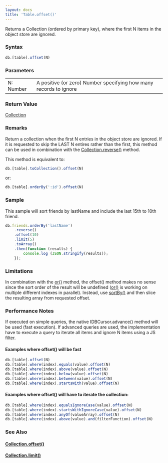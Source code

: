 ```yaml
---
layout: docs
title: 'Table.offset()'
---
```


Returns a Collection (ordered by primary key), where the first N items in the object store are ignored.

### Syntax

```javascript
db.[table].offset(N)
```

### Parameters

<table>
<tr><td>N: Number</td><td>A positive (or zero) Number specifying how many records to ignore</td></tr>
</table>

### Return Value

[Collection](/docs/Collection/Collection)

### Remarks

Return a collection when the first N entries in the object store are ignored. If it is requested to skip the LAST N entires rather than the first, this method can be used in combination with the [Collection.reverse()](/docs/Collection/Collection.reverse()) method.

This method is equivalent to:

```javascript
db.[table].toCollection().offset(N)
```

or:

```javascript
db.[table].orderBy(':id').offset(N)
```

### Sample

This sample will sort friends by lastName and include the last 15th to 10th friend.

```javascript
db.friends.orderBy('lastName')
    .reverse()
    .offset(10)
    .limit(5)
    .toArray()
    .then(function (results) {
        console.log (JSON.stringify(results));
    });
```

### Limitations

In combination with the [or()](/docs/Collection/Collection.or()) method, the offset() method makes no sense since the sort order of the result will be undefined ([or()](/docs/Collection/Collection.or()) is working on multiple different indexes in parallel). Instead, use [sortBy()](/docs/Collection/Collection.sortBy()) and then slice the resulting array from requested offset.

### Performance Notes

If executed on simple queries, the native IDBCursor.advance() method will be used (fast execution). If advanced queries are used, the implementation have to execute a query to iterate all items and ignore N items using a JS filter.

#### Examples where offset() will be fast

```javascript
db.[table].offset(N)
db.[table].where(index).equals(value).offset(N)
db.[table].where(index).above(value).offset(N)
db.[table].where(index).below(value).offset(N)
db.[table].where(index).between(value).offset(N)
db.[table].where(index).startsWith(value).offset(N)
```

#### Examples where offset() will have to iterate the collection:

```javascript
db.[table].where(index).equalsIgnoreCase(value).offset(N)
db.[table].where(index).startsWithIgnoreCase(value).offset(N)
db.[table].where(index).anyOf(valueArray).offset(N)
db.[table].where(index).above(value).and(filterFunction).offset(N)
```

### See Also

#### [Collection.offset()](/docs/Collection/Collection.offset())

#### [Collection.limit()](/docs/Collection/Collection.limit())
